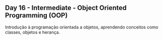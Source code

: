 ## Day 16 - Intermediate - Object Oriented Programming (OOP)
Introdução à programação orientada a objetos, aprendendo conceitos como classes, objetos e herança.